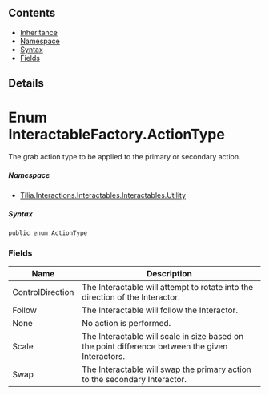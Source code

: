 ## Contents

* [Inheritance]
* [Namespace]
* [Syntax]
* [Fields]

## Details

# Enum InteractableFactory.ActionType

The grab action type to be applied to the primary or secondary action.

##### Namespace

* [Tilia.Interactions.Interactables.Interactables.Utility]

##### Syntax

```
public enum ActionType
```

### Fields

| Name | Description |
| --- | --- |
| ControlDirection | The Interactable will attempt to rotate into the direction of the Interactor. |
| Follow | The Interactable will follow the Interactor. |
| None | No action is performed. |
| Scale | The Interactable will scale in size based on the point difference between the given Interactors. |
| Swap | The Interactable will swap the primary action to the secondary Interactor. |

[Tilia.Interactions.Interactables.Interactables.Utility]: README.md
[Inheritance]: #Inheritance
[Namespace]: #Namespace
[Syntax]: #Syntax
[Fields]: #Fields
